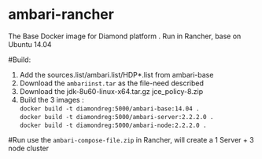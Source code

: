 # ambari-rancher
The Base Docker image for Diamond platform . Run in Rancher, base on Ubuntu 14.04

#Build:

1. Add the sources.list/ambari.list/HDP*.list from ambari-base
2. Download the `ambariinst.tar` as the file-need described
3. Download the jdk-8u60-linux-x64.tar.gz jce_policy-8.zip
4. Build the 3 images :<br>
`docker build -t diamondreg:5000/ambari-base:14.04 .`<br>
`docker build -t diamondreg:5000/ambari-server:2.2.2.0 .`<br>
`docker build -t diamondreg:5000/ambari-node:2.2.2.0 .`<br>

#Run
use the `ambari-compose-file.zip` in Rancher, will create a 1 Server + 3 node cluster 
